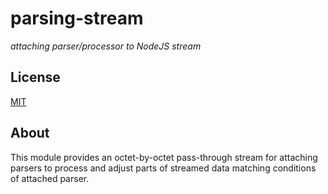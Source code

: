 # parsing-stream

_attaching parser/processor to NodeJS stream_

## License

[MIT](LICENSE)

## About

This module provides an octet-by-octet pass-through stream for attaching parsers to process and adjust parts of streamed data matching conditions of attached parser.

